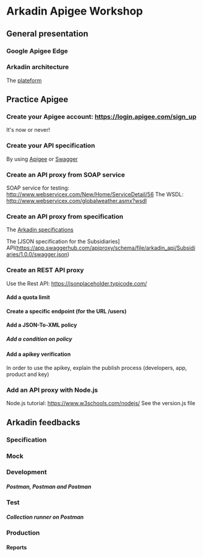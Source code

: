# Arkadin Apigee Workshop

## General presentation

### Google Apigee Edge

### Arkadin architecture

The [plateform](https://myarkadin-my.sharepoint.com/personal/c_cosnefroy_arkadin_com/_layouts/15/onedrive.aspx?id=%2Fpersonal%2Fc_cosnefroy_arkadin_com%2FDocuments%2FArkadin-SolutionArchitecture-20170406-v0%2E1%2Epng&parent=%2Fpersonal%2Fc_cosnefroy_arkadin_com%2FDocuments)

## Practice Apigee

### Create your Apigee account: https://login.apigee.com/sign_up
It's now or never!

### Create your API specification
By using [Apigee](https://apigee.com/specs) or [Swagger](http://editor.swagger.io/#/)

### Create an API proxy from SOAP service

SOAP service for testing: http://www.webservicex.com/New/Home/ServiceDetail/56
The WSDL: http://www.webservicex.com/globalweather.asmx?wsdl

### Create an API proxy from specification

The [Arkadin specifications](https://app.swaggerhub.com/search?query=%20arkadin)

The [JSON specification for the Subsidiaries] API(https://app.swaggerhub.com/apiproxy/schema/file/arkadin_api/Subsidiaries/1.0.0/swagger.json)

### Create an REST API proxy 

Use the Rest API: https://jsonplaceholder.typicode.com/

#### Add a quota limit
#### Create a specific endpoint (for the URL /users)
#### Add a JSON-To-XML policy
##### Add a condition on policy
#### Add a apikey verification
In order to use the apikey, explain the publish process (developers, app, product and key)



### Add an API proxy with Node.js

Node.js tutorial: https://www.w3schools.com/nodejs/
See the version.js file

## Arkadin feedbacks
### Specification
### Mock
### Development
##### Postman, Postman and Postman
### Test
##### Collection runner on Postman
### Production
#### Reports
